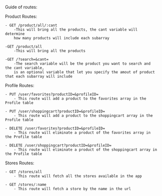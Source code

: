 Guide of routes:

Product Routes:

    - GET /product/all/:cant
        -This will bring all the products, the cant variable will determine 
        how many products will include each subarray

    -GET /product/all
        -This will bring all the products

    -GET /?search=&cant=
        -The search variable will be the product you want to search and the cant variable, 
        is an optional variable that let you specify the amout of product that each subarray will include


Profile Routes:

    - PUT /user/favorites?productID=&profileID=
        - This route will add a product to the favorites array in the Profile table

    - PUT /user/shoppingcart?productID=&profileID=
        - This route will add a product to the shoppingcart array in the Profile table

    - DELETE /user/favorites?productID=&profileID=
        - This route will eliminate a product of the favorites array in the Profile table

    - DELETE /user/shoppingcart?productID=&profileID=
        - This route will eliminate a product of the shoppingcart array in the Profile table

Stores Routes:

    - GET /stores/all
        - This route will fetch all the stores available in the app
    
    - GET /stores/:name
        - This route will fetch a store by the name in the url